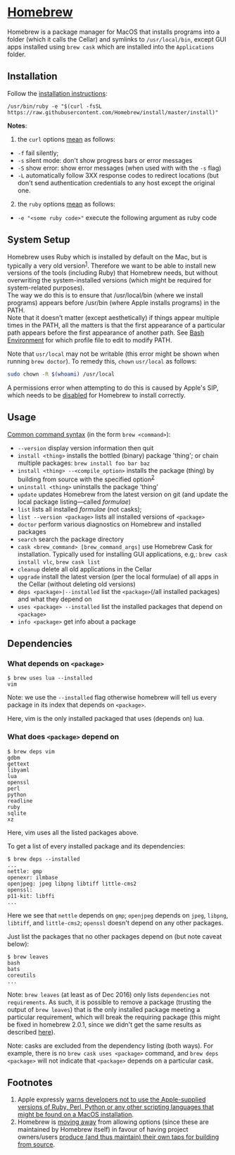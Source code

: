 [Homebrew][link01]
==================

Homebrew is a package manager for MacOS that installs programs into a folder (which it calls the Cellar) and symlinks to `/usr/local/bin`,
except GUI apps installed using `brew cask` which are installed into the `Applications` folder.

Installation
------------
Follow the [installation instructions][link01]:

```
/usr/bin/ruby -e "$(curl -fsSL https://raw.githubusercontent.com/Homebrew/install/master/install)"
```

**Notes**:
1. the `curl` options [mean][link02] as follows:
  - `-f` fail silently;
  - `-s` silent mode: don't show progress bars or error messages
  - `-S` show error: show error messages (when used with with the `-s` flag)
  - `-L` automatically follow 3XX response codes to redirect locations (but don't send authentication credentials to any host except the 
    original one.
2. the `ruby` options [mean][link03] as follows:
  - `-e "<some ruby code>"` execute the following argument as ruby code

System Setup
------------
Homebrew uses Ruby which is installed by default on the Mac, but is typically a very old version<sup>[1](#footnote01)</sup>. Therefore we
want to be able to install 
new versions of the tools (including Ruby) that Homebrew needs, but without overwriting the system-installed versions (which might be
required for system-related purposes).  
The way we do this is to ensure that /usr/local/bin (where we install programs) appears before /usr/bin (where Apple installs programs) in
the PATH.  
Note that it doesn't matter (except aesthetically) if things appear multiple times in the PATH, all the matters is that the first 
appearance of a particular path appears before the first appearance of another path.
See [Bash Environment][link04] for which profile file to edit to modify PATH.

Note that `usr/local` may not be writable (this error might be shown when running `brew doctor`). To remedy this, `chown` `usr/local` as 
follows:
```bash
sudo chown -R $(whoami) /usr/local
```
A permissions error when attempting to do this is caused by Apple's SIP, which needs to be [disabled][link06] for Homebrew to install 
correctly.


Usage
-----
[Common command syntax][link05] (in the form `brew <command>`):
- `--version` display version information then quit
- `install <thing>` installs the bottled (binary) package 'thing'; or chain multiple packages: `brew install foo bar baz`
- `install <thing> --<compile_option>` installs the package (thing) by building from source with the specified option<sup>[2](#footnote02)</sup>
- `uninstall <thing>` uninstalls the package 'thing'
- `update` updates Homebrew from the latest version on git (and update the local package listing—called *formulae*)
- `list` lists all installed *formulae* (not casks);
- `list --version <package>` lists all installed versions of `<package>`
- `doctor` perform various diagnostics on Homebrew and installed packages
- `search` search the package directory
- `cask <brew_command> [brew_command_args]` use Homebrew Cask for installation. Typically used for installing GUI applications, e.g,:
  `brew cask install vlc`, `brew cask list`
- `cleanup` delete all old applications in the Cellar
- `upgrade` install the latest version (per the local formulae) of all apps in the Cellar (without deleting old versions)
- `deps <package>|--installed` list the `<package>`(/all installed packages) and what they depend on
- `uses <package> --installed` list the installed packages that depend on `<package>`
- `info <package>` get info about a package


Dependencies
------------

### What depends on `<package>` ###

```console
$ brew uses lua --installed
vim
```

Note: we use the `--installed` flag otherwise homebrew will tell us every package in its index that depends on `<package>`.

Here, vim is the only installed packaged that uses (depends on) lua.

### What does `<package>` depend on ###

```console
$ brew deps vim
gdbm
gettext
libyaml
lua
openssl
perl
python
readline
ruby
sqlite
xz
```

Here, vim uses all the listed packages above.

To get a list of every installed package and its dependencies:
```console
$ brew deps --installed
...
nettle: gmp
openexr: ilmbase
openjpeg: jpeg libpng libtiff little-cms2
openssl: 
p11-kit: libffi
...
```

Here we see that `nettle` depends on `gmp`; `openjpeg` depends on `jpeg`, `libpng`, `libtiff`, and `little-cms2`;
`openssl` doesn't depend on any other packages.

Just list the packages that no other packages depend on (but note caveat below):
```console
$ brew leaves
bash
bats
coreutils
...
```

Note: `brew leaves` (at least as of Dec 2016) only lists `dependencies` not `requirements`. As such, it is possible to 
remove a package (trusting the output of `brew leaves`) that is the only installed package meeting a particular requirement,
which will break the requiring package (this might be fixed in homebrew 2.0.1, since we didn't get the same results as 
described [here](https://blog.jpalardy.com/posts/untangling-your-homebrew-dependencies/)).

Note: casks are excluded from the dependency listing (both ways). For example, there is no `brew cask uses <package>`
command, and `brew deps <package>` will not indicate that `<package>` depends on a particular cask.


Footnotes
---------
1. <a name="footnote01"> </a> Apple expressly [warns developers not to use the Apple-supplied versions of Ruby, Perl, Python or any other
scripting languages that might be found on a MacOS installation](https://developer.apple.com/library/content/documentation/Security/Conceptual/System_Integrity_Protection_Guide/FileSystemProtections/FileSystemProtections.html#//apple_ref/doc/uid/TP40016462-CH2-DontLinkElementID_2).
2. <a name="footnote02"> </a> Homebrew is [moving away](https://github.com/Homebrew/homebrew-core/issues/31510) from allowing options (since these are maintained by Homebrew itself) in favour of having project owners/users [produce (and thus maintain) their own taps for building from source](https://docs.brew.sh/How-to-Create-and-Maintain-a-Tap).





[link01]: https://brew.sh
[link02]: https://curl.haxx.se/docs/manpage.html
[link03]: https://robm.me.uk/ruby/2013/11/20/ruby-enp.html
[link04]: https://github.com/Crossroadsman/TerminalTips/blob/master/BashEnvironmentVariables.md
[link05]: https://docs.brew.sh/Manpage
[link06]: https://developer.apple.com/library/archive/documentation/Security/Conceptual/System_Integrity_Protection_Guide/ConfiguringSystemIntegrityProtection/ConfiguringSystemIntegrityProtection.html
